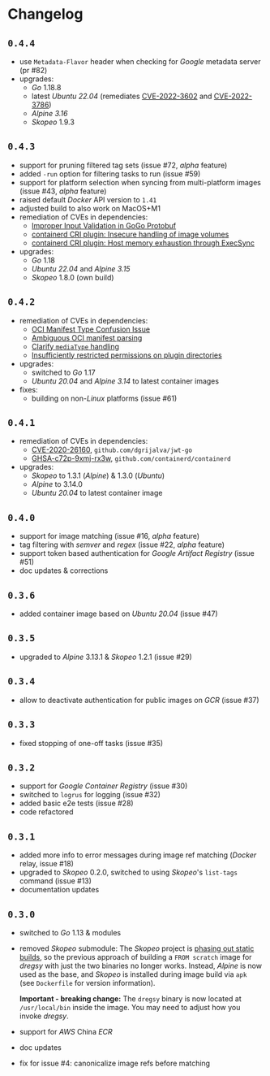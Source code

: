 # Changelog

## `0.4.4`
- use `Metadata-Flavor` header when checking for *Google* metadata server (pr #82)
- upgrades:
    + *Go* 1.18.8
    + latest *Ubuntu 22.04* (remediates [CVE-2022-3602](https://ubuntu.com/security/CVE-2022-3602) and [CVE-2022-3786](https://ubuntu.com/security/CVE-2022-3786))
    + *Alpine 3.16*
    + *Skopeo* 1.9.3

## `0.4.3`
- support for pruning filtered tag sets (issue #72, *alpha* feature)
- added `-run` option for filtering tasks to run (issue #59)
- support for platform selection when syncing from multi-platform images (issue #43, *alpha* feature)
- raised default *Docker* API version to `1.41`
- adjusted build to also work on MacOS+M1
- remediation of CVEs in dependencies:
    + [Improper Input Validation in GoGo Protobuf](https://github.com/advisories/GHSA-c3h9-896r-86jm)
    + [containerd CRI plugin: Insecure handling of image volumes](https://github.com/advisories/GHSA-crp2-qrr5-8pq7)
    + [containerd CRI plugin: Host memory exhaustion through ExecSync](https://github.com/advisories/GHSA-5ffw-gxpp-mxpf)
- upgrades:
    + *Go* 1.18
    + *Ubuntu 22.04* and *Alpine 3.15*
    + *Skopeo* 1.8.0 (own build)

## `0.4.2`
- remediation of CVEs in dependencies:
    + [OCI Manifest Type Confusion Issue](https://github.com/advisories/GHSA-qq97-vm5h-rrhg)
    + [Ambiguous OCI manifest parsing](https://github.com/advisories/GHSA-5j5w-g665-5m35)
    + [Clarify `mediaType` handling](https://github.com/advisories/GHSA-77vh-xpmg-72qh)
    + [Insufficiently restricted permissions on plugin directories](https://github.com/advisories/GHSA-c2h3-6mxw-7mvq)
- upgrades:
    + switched to *Go* 1.17
    + *Ubuntu 20.04* and *Alpine 3.14* to latest container images
- fixes:
    + building on non-*Linux* platforms (issue #61)

## `0.4.1`
- remediation of CVEs in dependencies:
    + [CVE-2020-26160](https://github.com/advisories/GHSA-w73w-5m7g-f7qc), `github.com/dgrijalva/jwt-go`
    + [GHSA-c72p-9xmj-rx3w](https://github.com/advisories/GHSA-c72p-9xmj-rx3w), `github.com/containerd/containerd`
- upgrades:
    + *Skopeo* to 1.3.1 (*Alpine*) & 1.3.0 (*Ubuntu*)
    + *Alpine* to 3.14.0
    + *Ubuntu 20.04* to latest container image

## `0.4.0`
- support for image matching (issue #16, *alpha* feature)
- tag filtering with *semver* and *regex* (issue #22, *alpha* feature)
- support token based authentication for *Google Artifact Registry* (issue #51)
- doc updates & corrections

## `0.3.6`
- added container image based on *Ubuntu 20.04* (issue #47)

## `0.3.5`
- upgraded to *Alpine* 3.13.1 & *Skopeo* 1.2.1 (issue #29)

## `0.3.4`
- allow to deactivate authentication for public images on *GCR* (issue #37)

## `0.3.3`
- fixed stopping of one-off tasks (issue #35)

## `0.3.2`
- support for *Google Container Registry* (issue #30)
- switched to `logrus` for logging (issue #32)
- added basic e2e tests (issue #28)
- code refactored

## `0.3.1`
- added more info to error messages during image ref matching (*Docker* relay, issue #18)
- upgraded to *Skopeo* 0.2.0, switched to using *Skopeo*'s `list-tags` command (issue #13)
- documentation updates

## `0.3.0`
- switched to *Go* 1.13 & modules
- removed *Skopeo* submodule: The *Skopeo* project is [phasing out static builds](https://github.com/containers/skopeo/issues/755), so the previous approach of building a `FROM scratch` image for *dregsy* with just the two binaries no longer works. Instead, *Alpine* is now used as the base, and *Skopeo* is installed during image build via `apk` (see `Dockerfile` for version information).

    **Important - breaking change:** The `dregsy` binary is now located at `/usr/local/bin` inside the image. You may need to adjust how you invoke *dregsy*.

- support for *AWS* China *ECR*
- doc updates
- fix for issue #4: canonicalize image refs before matching

